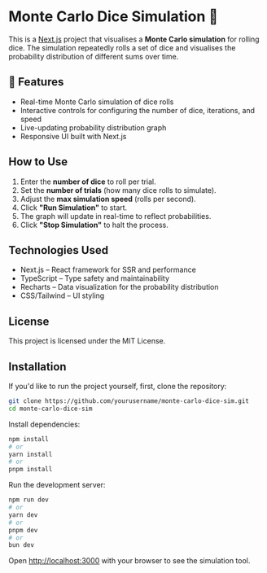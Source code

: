 # Monte Carlo Dice Simulation 🎲

This is a [Next.js](https://nextjs.org) project that visualises a **Monte Carlo simulation** for rolling dice.
The simulation repeatedly rolls a set of dice and visualises the probability distribution of different sums over time.

## 🚀 Features

- Real-time Monte Carlo simulation of dice rolls
- Interactive controls for configuring the number of dice, iterations, and speed
- Live-updating probability distribution graph
- Responsive UI built with Next.js

## How to Use

1. Enter the **number of dice** to roll per trial.
2. Set the **number of trials** (how many dice rolls to simulate).
3. Adjust the **max simulation speed** (rolls per second).
4. Click **"Run Simulation"** to start.
5. The graph will update in real-time to reflect probabilities.
6. Click **"Stop Simulation"** to halt the process.

## Technologies Used

- Next.js – React framework for SSR and performance
- TypeScript – Type safety and maintainability
- Recharts – Data visualization for the probability distribution
- CSS/Tailwind – UI styling

## License

This project is licensed under the MIT License.

## Installation

If you'd like to run the project yourself, first, clone the repository:

```bash
git clone https://github.com/yourusername/monte-carlo-dice-sim.git
cd monte-carlo-dice-sim
```

Install dependencies:

```bash
npm install
# or
yarn install
# or
pnpm install
```

Run the development server:

```bash
npm run dev
# or
yarn dev
# or
pnpm dev
# or
bun dev
```

Open [http://localhost:3000](http://localhost:3000) with your browser to see the simulation tool.
